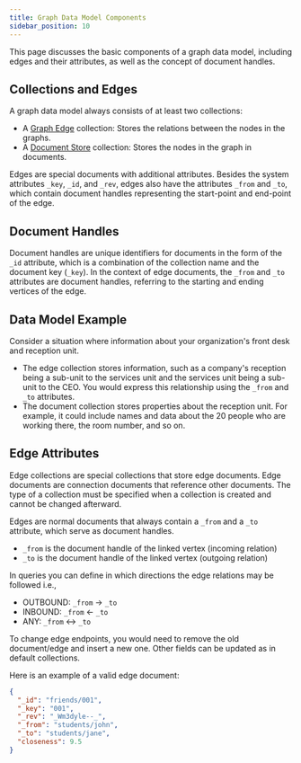 ```yaml
---
title: Graph Data Model Components
sidebar_position: 10
---
```


This page discusses the basic components of a graph data model, including edges and their attributes, as well as the concept of document handles.

## Collections and Edges

A graph data model always consists of at least two collections:

- A [Graph Edge](../../collections/graph-edge/create-graph-edge) collection: Stores the relations between the nodes in the graphs.
- A [Document Store](../../collections/documents/create-document-store) collection: Stores the nodes in the graph in documents.

Edges are special documents with additional attributes. Besides the system attributes `_key`, `_id`, and `_rev`, edges also have the attributes `_from` and `_to`, which contain document handles representing the start-point and end-point of the edge.

## Document Handles

Document handles are unique identifiers for documents in the form of the `_id` attribute, which is a combination of the collection name and the document key (`_key`). In the context of edge documents, the `_from` and `_to` attributes are document handles, referring to the starting and ending vertices of the edge.

## Data Model Example

Consider a situation where information about your organization's front desk and reception unit.

- The edge collection stores information, such as a company's reception being a sub-unit to the services unit and the services unit being a sub-unit to the CEO. You would express this relationship using the `_from` and `_to` attributes.
- The document collection stores properties about the reception unit. For example, it could include names and data about the 20 people who are working there, the room number, and so on.

## Edge Attributes

Edge collections are special collections that store edge documents. Edge documents are connection documents that reference other documents. The type of a collection must be specified when a collection is created and cannot be changed afterward.

Edges are normal documents that always contain a `_from` and a `_to` attribute, which serve as document handles.

- `_from` is the document handle of the linked vertex (incoming relation)
- `_to` is the document handle of the linked vertex (outgoing relation)

In queries you can define in which directions the edge relations may be followed i.e.,

- OUTBOUND: `_from` → `_to`
- INBOUND: `_from` ← `_to`
- ANY: `_from` ↔ `_to`

To change edge endpoints, you would need to remove the old document/edge and insert a new one. Other fields can be updated as in default collections.

Here is an example of a valid edge document:

```json
{
  "_id": "friends/001",
  "_key": "001",
  "_rev": "_Wm3dyle--_",
  "_from": "students/john",
  "_to": "students/jane",
  "closeness": 9.5
}
```
